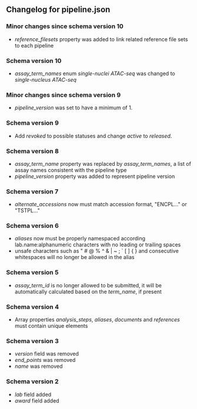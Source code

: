 ## Changelog for pipeline.json

### Minor changes since schema version 10
* *reference_filesets* property was added to link related reference file sets to each pipeline

### Schema version 10

* *assay_term_names* enum *single-nuclei ATAC-seq* was changed to *single-nucleus ATAC-seq*

### Minor changes since schema version 9

* *pipeline_version* was set to have a minimum of 1.

### Schema version 9

* Add *revoked* to possible statuses and change *active* to *released*.

### Schema version 8

* *assay_term_name* property was replaced by *assay_term_names*, a list of assay names consistent with the pipeline type
* *pipeline_version* property was added to represent pipeline version

### Schema version 7

* *alternate_accessions* now must match accession format, "ENCPL..." or "TSTPL..."

### Schema version 6

* *aliases* now must be properly namespaced according lab.name:alphanumeric characters with no leading or trailing spaces
* unsafe characters such as " # @ % ^ & | ~ ; ` [ ] { } and consecutive whitespaces will no longer be allowed in the alias

### Schema version 5

* *assay_term_id* is no longer allowed to be submitted, it will be automatically calculated based on the *term_name*, if present

### Schema version 4

* Array properties *analysis_steps*, *aliases*, *documents* and *references* must contain unique elements

### Schema version 3

* *version* field was removed
* *end_points* was removed
* *name* was removed

### Schema version 2

* *lab* field added
* *award* field added
